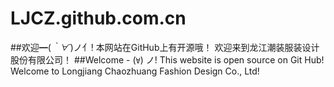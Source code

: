 # LJCZ.github.com.cn
##欢迎━(*｀∀´*)ノ亻!
本网站在GitHub上有开源哦！
欢迎来到龙江潮装服装设计股份有限公司！
##Welcome - (*`∀`*) ノ! 
This website is open source on Git Hub!
Welcome to Longjiang Chaozhuang Fashion Design Co., Ltd!
